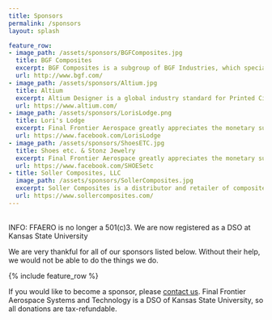 ```yaml
---
title: Sponsors
permalink: /sponsors
layout: splash

feature_row:
- image_path: /assets/sponsors/BGFComposites.jpg
  title: BGF Composites
  excerpt: BGF Composites is a subgroup of BGF Industries, which specializes in fiber materials, ranging from bulk fiberglass, to fiber optic cables, to insulation. 
  url: http://www.bgf.com/
- image_path: /assets/sponsors/Altium.jpg
  title: Altium
  excerpt: Altium Designer is a global industry standard for Printed Circuit Design Computer Aided Design software complete with signal analysis and 3D modeling capabilites.
  url: https://www.altium.com/
- image_path: /assets/sponsors/LorisLodge.png
  title: Lori's Lodge
  excerpt: Final Frontier Aerospace greatly appreciates the monetary support from Lori's Lodge, located in Glen Elder, KS.
  url: https://www.facebook.com/LorisLodge
- image_path: /assets/sponsors/ShoesETC.jpg
  title: Shoes etc. & Stonz Jewelry
  excerpt: Final Frontier Aerospace greatly appreciates the monetary support from Shoes etc. & Stonz Jewelry, located in Downs, KS.
  url: https://www.facebook.com/SHOESetc
- title: Soller Composites, LLC
  image_path: /assets/sponsors/SollerComposites.jpg
  excerpt: Soller Composites is a distributor and retailer of composite materials and epoxy resins. Based in New Hampshire, they sponsor FFAero's vehicle bodies.
  url: https://www.sollercomposites.com/
---
```


<br>
<div class="notice--info">INFO: FFAERO is no longer a 501(c)3. We are now registered as a DSO at Kansas State University</div>

We are very thankful for all of our sponsors listed below.
Without their help, we would not be able to do the things we do.

{% include feature_row %}

If you would like to become a sponsor, please [contact us](mailto:ffaero@ffaero.com).
Final Frontier Aerospace Systems and Technology is a DSO of Kansas State University, so all donations are tax-refundable.
